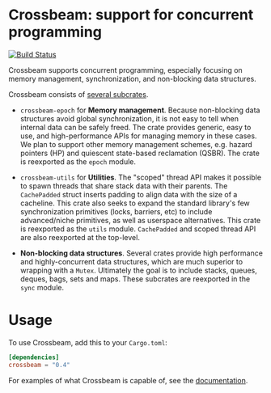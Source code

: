 # Crossbeam: support for concurrent programming

[![Build Status](https://travis-ci.org/crossbeam-rs/crossbeam.svg?branch=master)](https://travis-ci.org/crossbeam-rs/crossbeam)

Crossbeam supports concurrent programming, especially focusing on memory
management, synchronization, and non-blocking data structures.

Crossbeam consists of [several subcrates](https://github.com/crossbeam-rs).

 - `crossbeam-epoch` for **Memory management**. Because non-blocking data
   structures avoid global synchronization, it is not easy to tell when
   internal data can be safely freed. The crate provides generic, easy to
   use, and high-performance APIs for managing memory in these cases. We plan
   to support other memory management schemes, e.g. hazard pointers (HP) and
   quiescent state-based reclamation (QSBR). The crate is reexported as the
   `epoch` module.

 - `crossbeam-utils` for **Utilities**. The "scoped" thread API makes it
   possible to spawn threads that share stack data with their parents. The
   `CachePadded` struct inserts padding to align data with the size of a
   cacheline. This crate also seeks to expand the standard library's few
   synchronization primitives (locks, barriers, etc) to include
   advanced/niche primitives, as well as userspace alternatives. This crate
   is reexported as the `utils` module. `CachePadded` and scoped thread API
   are also reexported at the top-level.

 - **Non-blocking data structures**. Several crates provide high performance
   and highly-concurrent data structures, which are much superior to wrapping
   with a `Mutex`. Ultimately the goal is to include stacks, queues, deques,
   bags, sets and maps. These subcrates are reexported in the `sync` module.

# Usage

To use Crossbeam, add this to your `Cargo.toml`:

```toml
[dependencies]
crossbeam = "0.4"
```

For examples of what Crossbeam is capable of, see the [documentation][docs].

[docs]: https://docs.rs/crossbeam/
